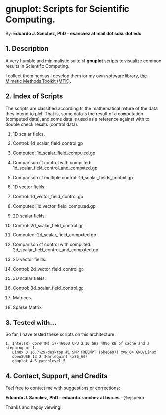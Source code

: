 # gnuplot: Scripts for Scientific Computing.

By: **Eduardo J. Sanchez, PhD - esanchez at mail dot sdsu dot edu**

## 1. Description

A very humble and minimalistic suite of **gnuplot** scripts to visualize common
results in Scientific Computing.

I collect them here as I develop them for my own software library,
[the Mimetic Methods Toolkit (MTK)](https://github.com/ejspeiro/MTK).

## 2. Index of Scripts

The scripts are classified according to the mathematical nature of the data
they intend to plot. That is, some data is the result of a computation (computed
data), and some data is used as a reference against with to double check
results (control data).

1. 1D scalar fields.
  1. Control: 1d_scalar_field_control.gp
  2. Computed: 1d_scalar_field_computed.gp
  3. Comparison of control with computed: 1d_scalar_field_control_and_computed.gp
  4. Comparison of multiple control: 1d_scalar_fields_control.gp

2. 1D vector fields.
  1. Control: 1d_vector_field_control.gp
  2. Computed: 1d_vector_field_computed.gp

3. 2D scalar fields.
  1. Control: 2d_scalar_field_control.gp
  2. Computed: 2d_scalar_field_computed.gp
  3. Comparison of control with computed: 2d_scalar_field_control_and_computed.gp

4. 2D vector fields.
  1. Control: 2d_vector_field_control.gp

5. 3D scalar fields.
  1. Control: 3d_scalar_field_control.gp

6. Matrices.
  1. Sparse Matrix.

## 3. Tested with...

So far, I have tested these scripts on this architecture:

```
1. Intel(R) Core(TM) i7-4600U CPU 2.10 GHz 4096 KB of cache and a stepping of 1.
   Linux 3.16.7-29-desktop #1 SMP PREEMPT (6be6a97) x86_64 GNU/Linux
   openSUSE 13.2 (Harlequin) (x86_64)
   gnuplot 4.6 patchlevel 5
```

## 4. Contact, Support, and Credits

Feel free to contact me with suggestions or corrections:

**Eduardo J. Sanchez, PhD - eduardo.sanchez at bsc.es** - @ejspeiro

Thanks and happy viewing!
